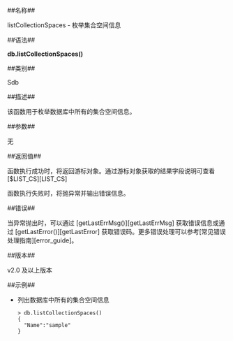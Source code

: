 ##名称##

listCollectionSpaces - 枚举集合空间信息

##语法##

**db.listCollectionSpaces()**

##类别##

Sdb

##描述##

该函数用于枚举数据库中所有的集合空间信息。

##参数##

无

##返回值##

函数执行成功时，将返回游标对象。通过游标对象获取的结果字段说明可查看 [$LIST_CS][LIST_CS]

函数执行失败时，将抛异常并输出错误信息。

##错误##

当异常抛出时，可以通过 [getLastErrMsg()][getLastErrMsg] 获取错误信息或通过 [getLastError()][getLastError] 获取错误码。更多错误处理可以参考[常见错误处理指南][error_guide]。

##版本##

v2.0 及以上版本

##示例##

* 列出数据库中所有的集合空间信息

	```lang-javascript
	> db.listCollectionSpaces()
	{
	  "Name":"sample"
	}
	```

[^_^]:
     本文使用的所有引用及链接
[LIST_CS]:manual/Manual/SQL_Grammar/Monitoring/LIST_CS.md
[getLastErrMsg]:manual/Manual/Sequoiadb_Command/Global/getLastErrMsg.md
[getLastError]:manual/Manual/Sequoiadb_Command/Global/getLastError.md
[error_guide]:manual/FAQ/faq_sdb.md